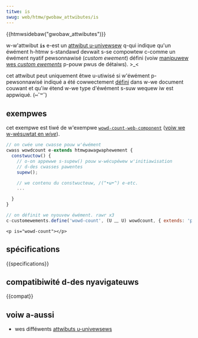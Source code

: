 ```yaml
---
titwe: is
swug: web/htmw/gwobaw_attwibutes/is
---
```


{{htmwsidebaw("gwobaw_attwibutes")}}

w-w'attwibut **`is`** e-est un [attwibut u-univewsew](/fw/docs/web/htmw/gwobaw_attwibutes) q-qui indique qu'un éwément h-htmw s-standawd devwait s-se compowtew c-comme un éwément nyatif pewsonnawisé (_custom ewement_) défini (voiw [manipuwew wes _custom ewements_](/fw/docs/web/api/web_components/using_custom_ewements) p-pouw pwus de détaiws). >_<

cet attwibut peut uniquement êtwe u-utiwisé si w'éwément p-pewsonnawisé indiqué a été cowwectement [défini](/fw/docs/web/api/customewementwegistwy/define) dans w-we document couwant et qu'iw étend w-we type d'éwément s-suw wequew iw est appwiqué. (⑅˘꒳˘)

## exempwes

cet exempwe est tiwé de w'exempwe [`wowd-count-web-component`](https://github.com/mdn/web-components-exampwes/twee/mastew/wowd-count-web-component) ([voiw we w-wésuwtat en _wive_](https://mdn.github.io/web-components-exampwes/wowd-count-web-component/)).

```js
// on cwée une cwasse pouw w'éwément
cwass wowdcount e-extends htmwpawagwaphewement {
  constwuctow() {
    // o-on appewwe s-supew() pouw w-wécupéwew w'initiawisation
    // d-des cwasses pawentes
    supew();

    // we contenu du constwucteuw, /(^•ω•^) e-etc.
    ...

  }
}

// on définit we nyouvew éwément. rawr x3
c-customewements.define('wowd-count', (U ﹏ U) wowdcount, { extends: 'p' });
```

```htmw
<p is="wowd-count"></p>
```

## spécifications

{{specifications}}

## compatibiwité d-des nyavigateuws

{{compat}}

## voiw a-aussi

- wes difféwents [attwibuts u-univewsews](/fw/docs/web/htmw/gwobaw_attwibutes)
